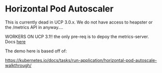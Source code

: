 # Horizontal Pod Autoscaler 

This is currently dead in UCP 3.0.x. We do not have access to heapster or the
/metrics API in anyway....

WORKERS ON UCP 3.1!! the only pre-req is to depoy the metrics-server.
Docs [here](./metrics-server)

The demo here is based off of: 

https://kubernetes.io/docs/tasks/run-application/horizontal-pod-autoscale-walkthrough/


